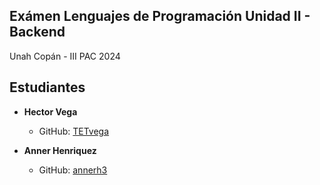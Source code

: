 ## Exámen Lenguajes de Programación Unidad II - Backend
Unah Copán - III PAC 2024


## Estudiantes

- **Hector Vega** 
  - GitHub: [TETvega](https://github.com/TETvega)

- **Anner Henriquez** 
  - GitHub: [annerh3](https://github.com/annerh3)




